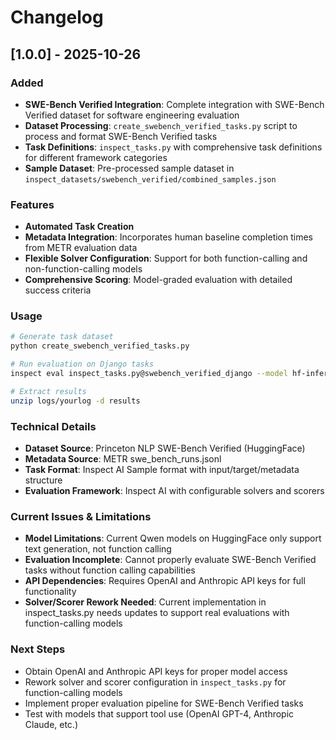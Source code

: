 # Changelog

## [1.0.0] - 2025-10-26

### Added
- **SWE-Bench Verified Integration**: Complete integration with SWE-Bench Verified dataset for software engineering evaluation
- **Dataset Processing**: `create_swebench_verified_tasks.py` script to process and format SWE-Bench Verified tasks
- **Task Definitions**: `inspect_tasks.py` with comprehensive task definitions for different framework categories
- **Sample Dataset**: Pre-processed sample dataset in `inspect_datasets/swebench_verified/combined_samples.json`


### Features
- **Automated Task Creation**
- **Metadata Integration**: Incorporates human baseline completion times from METR evaluation data
- **Flexible Solver Configuration**: Support for both function-calling and non-function-calling models
- **Comprehensive Scoring**: Model-graded evaluation with detailed success criteria


### Usage
```bash
# Generate task dataset
python create_swebench_verified_tasks.py

# Run evaluation on Django tasks
inspect eval inspect_tasks.py@swebench_verified_django --model hf-inference-providers/Qwen/Qwen2.5-Coder-32B-Instruct

# Extract results
unzip logs/yourlog -d results
```

### Technical Details
- **Dataset Source**: Princeton NLP SWE-Bench Verified (HuggingFace)
- **Metadata Source**: METR swe_bench_runs.jsonl
- **Task Format**: Inspect AI Sample format with input/target/metadata structure
- **Evaluation Framework**: Inspect AI with configurable solvers and scorers

### Current Issues & Limitations
- **Model Limitations**: Current Qwen models on HuggingFace only support text generation, not function calling
- **Evaluation Incomplete**: Cannot properly evaluate SWE-Bench Verified tasks without function calling capabilities
- **API Dependencies**: Requires OpenAI and Anthropic API keys for full functionality
- **Solver/Scorer Rework Needed**: Current implementation in inspect_tasks.py needs updates to support real evaluations with function-calling models

### Next Steps
- Obtain OpenAI and Anthropic API keys for proper model access
- Rework solver and scorer configuration in `inspect_tasks.py` for function-calling models
- Implement proper evaluation pipeline for SWE-Bench Verified tasks
- Test with models that support tool use (OpenAI GPT-4, Anthropic Claude, etc.)

